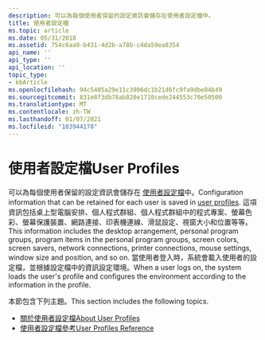 ```yaml
---
description: 可以為每個使用者保留的設定資訊會儲存在使用者設定檔中。
title: 使用者設定檔
ms.topic: article
ms.date: 05/31/2018
ms.assetid: 754c6aa9-b431-4d2b-a78b-c4da59ea8354
api_name: ''
api_type: ''
api_location: ''
topic_type:
- kbArticle
ms.openlocfilehash: 94c5405a29e11c3906dc1b21d6fc9fa9dbe84b49
ms.sourcegitcommit: 831e8f3db78ab820e1710cede244553c70e50500
ms.translationtype: MT
ms.contentlocale: zh-TW
ms.lasthandoff: 01/07/2021
ms.locfileid: "103944178"
---
```

# <a name="user-profiles"></a><span data-ttu-id="eedcc-103">使用者設定檔</span><span class="sxs-lookup"><span data-stu-id="eedcc-103">User Profiles</span></span>

<span data-ttu-id="eedcc-104">可以為每個使用者保留的設定資訊會儲存在 [使用者設定檔](about-user-profiles.md)中。</span><span class="sxs-lookup"><span data-stu-id="eedcc-104">Configuration information that can be retained for each user is saved in [user profiles](about-user-profiles.md).</span></span> <span data-ttu-id="eedcc-105">這項資訊包括桌上型電腦安排、個人程式群組、個人程式群組中的程式專案、螢幕色彩、螢幕保護裝置、網路連接、印表機連線、滑鼠設定、視窗大小和位置等等。</span><span class="sxs-lookup"><span data-stu-id="eedcc-105">This information includes the desktop arrangement, personal program groups, program items in the personal program groups, screen colors, screen savers, network connections, printer connections, mouse settings, window size and position, and so on.</span></span> <span data-ttu-id="eedcc-106">當使用者登入時，系統會載入使用者的設定檔，並根據設定檔中的資訊設定環境。</span><span class="sxs-lookup"><span data-stu-id="eedcc-106">When a user logs on, the system loads the user's profile and configures the environment according to the information in the profile.</span></span>

<span data-ttu-id="eedcc-107">本節包含下列主題。</span><span class="sxs-lookup"><span data-stu-id="eedcc-107">This section includes the following topics.</span></span>

-   [<span data-ttu-id="eedcc-108">關於使用者設定檔</span><span class="sxs-lookup"><span data-stu-id="eedcc-108">About User Profiles</span></span>](about-user-profiles.md)
-   [<span data-ttu-id="eedcc-109">使用者設定檔參考</span><span class="sxs-lookup"><span data-stu-id="eedcc-109">User Profiles Reference</span></span>](user-profiles-reference.md)

 

 



